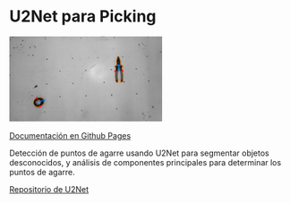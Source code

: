 # U2Net para Picking
<img src="./docs/assets/Picking.png">

[Documentación en Github Pages](https://laboratorio-de-robotica.github.io/Picking-U2Net/)

Detección de puntos de agarre usando U2Net para segmentar objetos desconocidos, y análisis de componentes principales para determinar los puntos de agarre.

[Repositorio de U2Net](https://github.com/xuebinqin/U-2-Net)